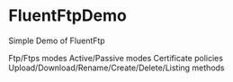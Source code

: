 # FluentFtpDemo
Simple Demo of FluentFtp

Ftp/Ftps modes
Active/Passive modes
Certificate policies
Upload/Download/Rename/Create/Delete/Listing methods

